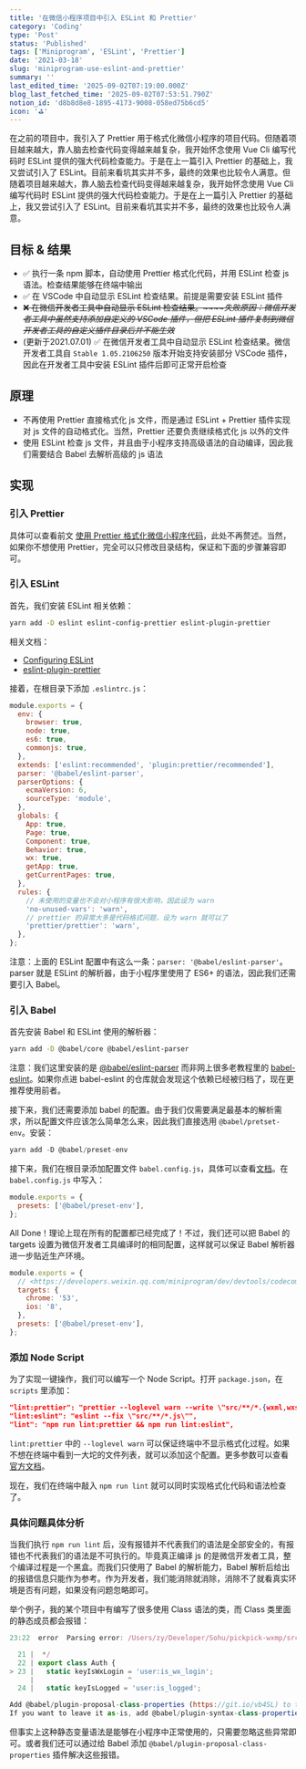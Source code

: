 ```yaml
---
title: '在微信小程序项目中引入 ESLint 和 Prettier'
category: 'Coding'
type: 'Post'
status: 'Published'
tags: ['Miniprogram', 'ESLint', 'Prettier']
date: '2021-03-18'
slug: 'miniprogram-use-eslint-and-prettier'
summary: ''
last_edited_time: '2025-09-02T07:19:00.000Z'
blog_last_fetched_time: '2025-09-02T07:53:51.790Z'
notion_id: 'd8b8d8e8-1895-4173-9008-058ed75b6cd5'
icon: '⛳'
---
```


在之前的项目中，我引入了 Prettier 用于格式化微信小程序的项目代码。但随着项目越来越大，靠人脑去检查代码变得越来越复杂，我开始怀念使用 Vue Cli 编写代码时 ESLint 提供的强大代码检查能力。于是在上一篇引入 Prettier 的基础上，我又尝试引入了 ESLint。目前来看坑其实并不多，最终的效果也比较令人满意。但随着项目越来越大，靠人脑去检查代码变得越来越复杂，我开始怀念使用 Vue Cli 编写代码时 ESLint 提供的强大代码检查能力。于是在上一篇引入 Prettier 的基础上，我又尝试引入了 ESLint。目前来看坑其实并不多，最终的效果也比较令人满意。

## 目标 & 结果

- ✅ 执行一条 npm 脚本，自动使用 Prettier 格式化代码，并用 ESLint 检查 js 语法。检查结果能够在终端中输出
- ✅ 在 VSCode 中自动显示 ESLint 检查结果。前提是需要安装 ESLint 插件
- ~~❌ 在微信开发者工具中自动显示 ESLint 检查结果。~~~~_失败原因：微信开发者工具中虽然支持添加自定义的 VSCode 插件，但把 ESLint 插件复制到微信开发者工具的自定义插件目录后并不能生效_~~
- (更新于2021.07.01) ✅ 在微信开发者工具中自动显示 ESLint 检查结果。微信开发者工具自 `Stable 1.05.2106250` 版本开始支持安装部分 VSCode 插件，因此在开发者工具中安装 ESLint 插件后即可正常开启检查

## 原理

- 不再使用 Prettier 直接格式化 js 文件，而是通过 ESLint + Prettier 插件实现对 js 文件的自动格式化。当然，Prettier 还要负责继续格式化 js 以外的文件
- 使用 ESLint 检查 js 文件，并且由于小程序支持高级语法的自动编译，因此我们需要结合 Babel 去解析高级的 js 语法

## 实现

### 引入 Prettier

具体可以查看前文 [使用 Prettier 格式化微信小程序代码](https://varzy.me/posts/use-prettier-to-format-miniprogram)，此处不再赘述。当然，如果你不想使用 Prettier，完全可以只修改目录结构，保证和下面的步骤兼容即可。

### 引入 ESLint

首先，我们安装 ESLint 相关依赖：

```bash
yarn add -D eslint eslint-config-prettier eslint-plugin-prettier
```

相关文档：

- [Configuring ESLint](https://eslint.org/docs/user-guide/configuring/)
- [eslint-plugin-prettier](https://github.com/prettier/eslint-plugin-prettier)

接着，在根目录下添加 `.eslintrc.js`：

```javascript
module.exports = {
  env: {
    browser: true,
    node: true,
    es6: true,
    commonjs: true,
  },
  extends: ['eslint:recommended', 'plugin:prettier/recommended'],
  parser: '@babel/eslint-parser',
  parserOptions: {
    ecmaVersion: 6,
    sourceType: 'module',
  },
  globals: {
    App: true,
    Page: true,
    Component: true,
    Behavior: true,
    wx: true,
    getApp: true,
    getCurrentPages: true,
  },
  rules: {
    // 未使用的变量也不会对小程序有很大影响，因此设为 warn
    'no-unused-vars': 'warn',
    // prettier 的异常大多是代码格式问题，设为 warn 就可以了
    'prettier/prettier': 'warn',
  },
};
```

注意：上面的 ESLint 配置中有这么一条：`parser: '@babel/eslint-parser'`。parser 就是 ESLint 的解析器，由于小程序里使用了 ES6+ 的语法，因此我们还需要引入 Babel。

### 引入 Babel

首先安装 Babel 和 ESLint 使用的解析器：

```bash
yarn add -D @babel/core @babel/eslint-parser
```

注意：我们这里安装的是 [@babel/eslint-parser](https://github.com/babel/babel/tree/main/eslint/babel-eslint-parser) 而非网上很多老教程里的 [babel-eslint](https://github.com/babel/babel-eslint)。如果你点进 babel-eslint 的仓库就会发现这个依赖已经被归档了，现在更推荐使用前者。

接下来，我们还需要添加 babel 的配置。由于我们仅需要满足最基本的解析需求，所以配置文件应该怎么简单怎么来，因此我们直接选用 `@babel/pretset-env`。安装：

```javascript
yarn add -D @babel/preset-env
```

接下来，我们在根目录添加配置文件 `babel.config.js`，具体可以查看[文档](https://babeljs.io/docs/en/configuration)。在 `babel.config.js` 中写入：

```javascript
module.exports = {
  presets: ['@babel/preset-env'],
};
```

All Done！理论上现在所有的配置都已经完成了！不过，我们还可以把 Babel 的 targets 设置为微信开发者工具编译时的相同配置，这样就可以保证 Babel 解析器进一步贴近生产环境。

```javascript
module.exports = {
  // <https://developers.weixin.qq.com/miniprogram/dev/devtools/codecompile.html>
  targets: {
    chrome: '53',
    ios: '8',
  },
  presets: ['@babel/preset-env'],
};
```

### 添加 Node Script

为了实现一键操作，我们可以编写一个 Node Script。打开 `package.json`，在 `scripts` 里添加：

```json
"lint:prettier": "prettier --loglevel warn --write \"src/**/*.{wxml,wxss,wxs,json,md}\"",
"lint:eslint": "eslint --fix \"src/**/*.js\"",
"lint": "npm run lint:prettier && npm run lint:eslint",
```

`lint:prettier` 中的 `--loglevel warn` 可以保证终端中不显示格式化过程。如果不想在终端中看到一大坨的文件列表，就可以添加这个配置。更多参数可以查看 [官方文档](https://prettier.io/docs/en/cli.html#--loglevel)。

现在，我们在终端中敲入 `npm run lint` 就可以同时实现格式化代码和语法检查了。

### 具体问题具体分析

当我们执行 `npm run lint` 后，没有报错并不代表我们的语法是全部安全的，有报错也不代表我们的语法是不可执行的。毕竟真正编译 js 的是微信开发者工具，整个编译过程是一个黑盒。而我们只使用了 Babel 的解析能力，Babel 解析后给出的报错信息只能作为参考。作为开发者，我们能消除就消除，消除不了就看真实环境是否有问题，如果没有问题忽略即可。

举个例子，我的某个项目中有编写了很多使用 Class 语法的类，而 Class 类里面的静态成员都会报错：

```javascript
23:22  error  Parsing error: /Users/zy/Developer/Sohu/pickpick-wxmp/src/utils/Auth.js: Support for the experimental syntax 'classProperties' isn't currently enabled (23:23):

  21 |  */
  22 | export class Auth {
> 23 |   static keyIsWxLogin = 'user:is_wx_login';
     |                       ^
  24 |   static keyIsLogged = 'user:is_logged';

Add @babel/plugin-proposal-class-properties (https://git.io/vb4SL) to the 'plugins' section of your Babel config to enable transformation.
If you want to leave it as-is, add @babel/plugin-syntax-class-properties (https://git.io/vb4yQ) to the 'plugins' section to enable parsing
```

但事实上这种静态变量语法是能够在小程序中正常使用的，只需要忽略这些异常即可。或者我们还可以通过给 Babel 添加 `@babel/plugin-proposal-class-properties` 插件解决这些报错。
